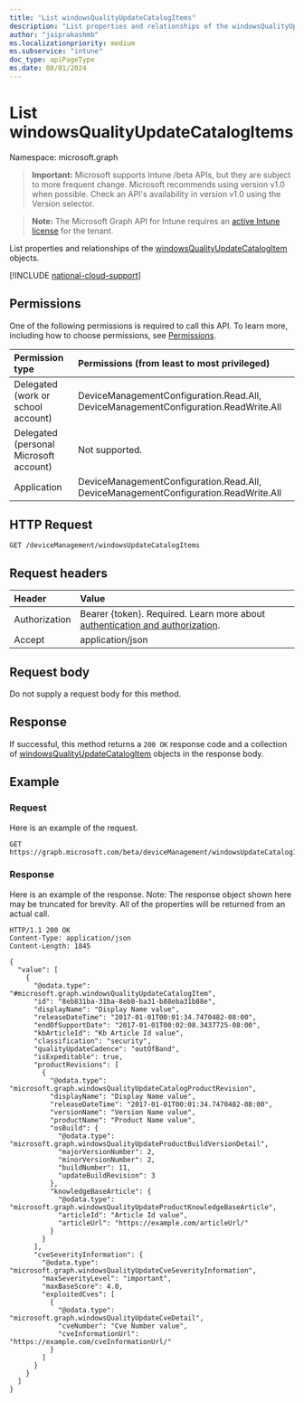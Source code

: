 ```yaml
---
title: "List windowsQualityUpdateCatalogItems"
description: "List properties and relationships of the windowsQualityUpdateCatalogItem objects."
author: "jaiprakashmb"
ms.localizationpriority: medium
ms.subservice: "intune"
doc_type: apiPageType
ms.date: 08/01/2024
---
```


# List windowsQualityUpdateCatalogItems

Namespace: microsoft.graph

> **Important:** Microsoft supports Intune /beta APIs, but they are subject to more frequent change. Microsoft recommends using version v1.0 when possible. Check an API's availability in version v1.0 using the Version selector.

> **Note:** The Microsoft Graph API for Intune requires an [active Intune license](https://go.microsoft.com/fwlink/?linkid=839381) for the tenant.

List properties and relationships of the [windowsQualityUpdateCatalogItem](../resources/intune-softwareupdate-windowsqualityupdatecatalogitem.md) objects.

[!INCLUDE [national-cloud-support](../../includes/all-clouds.md)]

## Permissions
One of the following permissions is required to call this API. To learn more, including how to choose permissions, see [Permissions](/graph/permissions-reference).

|Permission type|Permissions (from least to most privileged)|
|:---|:---|
|Delegated (work or school account)|DeviceManagementConfiguration.Read.All, DeviceManagementConfiguration.ReadWrite.All|
|Delegated (personal Microsoft account)|Not supported.|
|Application|DeviceManagementConfiguration.Read.All, DeviceManagementConfiguration.ReadWrite.All|

## HTTP Request
<!-- {
  "blockType": "ignored"
}
-->
``` http
GET /deviceManagement/windowsUpdateCatalogItems
```

## Request headers
|Header|Value|
|:---|:---|
|Authorization|Bearer {token}. Required. Learn more about [authentication and authorization](/graph/auth/auth-concepts).|
|Accept|application/json|

## Request body
Do not supply a request body for this method.

## Response
If successful, this method returns a `200 OK` response code and a collection of [windowsQualityUpdateCatalogItem](../resources/intune-softwareupdate-windowsqualityupdatecatalogitem.md) objects in the response body.

## Example

### Request
Here is an example of the request.
``` http
GET https://graph.microsoft.com/beta/deviceManagement/windowsUpdateCatalogItems
```

### Response
Here is an example of the response. Note: The response object shown here may be truncated for brevity. All of the properties will be returned from an actual call.
``` http
HTTP/1.1 200 OK
Content-Type: application/json
Content-Length: 1845

{
  "value": [
    {
      "@odata.type": "#microsoft.graph.windowsQualityUpdateCatalogItem",
      "id": "8eb831ba-31ba-8eb8-ba31-b88eba31b88e",
      "displayName": "Display Name value",
      "releaseDateTime": "2017-01-01T00:01:34.7470482-08:00",
      "endOfSupportDate": "2017-01-01T00:02:08.3437725-08:00",
      "kbArticleId": "Kb Article Id value",
      "classification": "security",
      "qualityUpdateCadence": "outOfBand",
      "isExpeditable": true,
      "productRevisions": [
        {
          "@odata.type": "microsoft.graph.windowsQualityUpdateCatalogProductRevision",
          "displayName": "Display Name value",
          "releaseDateTime": "2017-01-01T00:01:34.7470482-08:00",
          "versionName": "Version Name value",
          "productName": "Product Name value",
          "osBuild": {
            "@odata.type": "microsoft.graph.windowsQualityUpdateProductBuildVersionDetail",
            "majorVersionNumber": 2,
            "minorVersionNumber": 2,
            "buildNumber": 11,
            "updateBuildRevision": 3
          },
          "knowledgeBaseArticle": {
            "@odata.type": "microsoft.graph.windowsQualityUpdateProductKnowledgeBaseArticle",
            "articleId": "Article Id value",
            "articleUrl": "https://example.com/articleUrl/"
          }
        }
      ],
      "cveSeverityInformation": {
        "@odata.type": "microsoft.graph.windowsQualityUpdateCveSeverityInformation",
        "maxSeverityLevel": "important",
        "maxBaseScore": 4.0,
        "exploitedCves": [
          {
            "@odata.type": "microsoft.graph.windowsQualityUpdateCveDetail",
            "cveNumber": "Cve Number value",
            "cveInformationUrl": "https://example.com/cveInformationUrl/"
          }
        ]
      }
    }
  ]
}
```